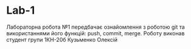 # Lab-1
 Лабораторна робота №1 передбачає ознайомлення з роботою git та використаннями його функцій: push, commit, merge.
 Роботу виконав студент групи 1КН-20б
           Кузьменко Олексій 
